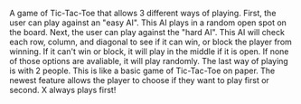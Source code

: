 A game of Tic-Tac-Toe that allows 3 different ways of playing. First, the user can play against an "easy AI". This AI plays in a random open spot on the board. Next, the user can play against the "hard AI". This AI will check each row, column, and diagonal to see if it can win, or block the player from winning. If it can't win or block, it will play in the middle if it is open. If none of those options are avaliable, it will play randomly. The last way of playing is with 2 people. This is like a basic game of Tic-Tac-Toe on paper. The newest feature allows the player to choose if they want to play first or second. X always plays first!
